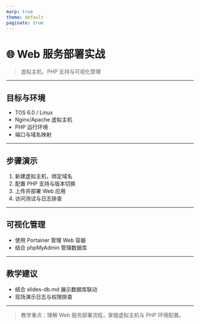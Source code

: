 ```yaml
---
marp: true
theme: default
paginate: true
---
```


# 🌐 Web 服务部署实战

> 虚拟主机、PHP 支持与可视化管理

---

## 目标与环境

- TOS 6.0 / Linux
- Nginx/Apache 虚拟主机
- PHP 运行环境
- 端口与域名映射

---

## 步骤演示

1. 新建虚拟主机，绑定域名
2. 配置 PHP 支持与版本切换
3. 上传并部署 Web 应用
4. 访问测试与日志排查

---

## 可视化管理

- 使用 Portainer 管理 Web 容器
- 结合 phpMyAdmin 管理数据库

---

## 教学建议

- 结合 slides-db.md 展示数据库联动
- 现场演示日志与权限排查

---

> 教学重点：理解 Web 服务部署流程，掌握虚拟主机与 PHP 环境配置。
